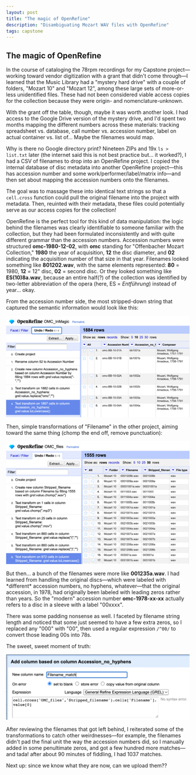 ```yaml
---
layout: post
title: "The magic of OpenRefine"
description: "Disambiguating Mozart WAV files with OpenRefine"
tags: capstone
---
```

## The magic of OpenRefine

In the course of cataloging the 78rpm recordings for my Capstone project—working toward vendor digitization with a grant that didn't come through—I learned that the Music Library had a "mystery hard drive" with a couple of folders, "Mozart 10" and "Mozart 12", among these large sets of more-or-less unidentified files. These had not been considered viable access copies for the collection because they were origin- and nomenclature-unknown. 

With the grant off the table, though, maybe it was worth another look. I had access to the Google Drive version of the mystery drive, and I'd spent two months mapping the different numbers across these materials: tracking spreadsheet vs. database, call number vs. accession number, label on actual container vs. list of... Maybe the filenames would map.

Why is there no Google directory print? Nineteen ZIPs and 19x `ls > list.txt` later (the internet said this is not best practice but... it worked?), I had a CSV of filenames to drop into an OpenRefine project. I copied the internal database of disc metadata into another OpenRefine project—this has accession number and some work/performer/label/matrix info—and then set about mapping the accession numbers onto the filenames.

The goal was to massage these into identical text strings so that a `cell.cross` function could pull the original filename into the project with metadata. Then, reuinted with their metadata, these files could potentially serve as our access copies for the collection!

OpenRefine is the perfect tool for this kind of data manipulation: the logic behind the filenames was clearly identifiable to someone familiar with the collection, but they had been formulated inconsistently and with quite different grammar than the accession numbers. Accession numbers were structured **omc-1980-12-02**, with **omc** standing for "Offenbacher Mozart Collection," **1980** the year of acquisition, **12** the disc diameter, and **02** indicating the acquisition number of that size in that year. Filenames looked something like **801202.wav**, with the same elements represented: **80** = 1980, **12** = 12" disc, **02** = second disc. Or they looked something like **ES(10)8a.wav**, because an entire half(?) of the collection was identified by two-letter abbreviation of the opera (here, ES = _Entführung_) instead of year... okay.

From the accession number side, the most stripped-down string that captured the semantic information would look like this:

<img src="https://raw.githubusercontent.com/emdashemma/emdashemma.github.io/main/uploads/accession_trim.png" width="500">

Then, simple transformations of "Filename" in the other project, aiming toward the same thing (chomp the end off, remove punctuation):

<img src="https://raw.githubusercontent.com/emdashemma/emdashemma.github.io/main/uploads/filename_transformations.png" width="500">

But then... a bunch of the filenames were more like **001235a.wav**. I had learned from handling the original discs—which were labeled with \*different\* accession numbers, no hyphens, whatever—that the original accession, in 1978, had originally been labeled with leading zeros rather than years. So the "modern" accession number **omc-1978-xx-xx** actually refers to a disc in a sleeve with a label "00xxxx". 

There was some padding nonsense as well. I faceted by filename string length and noticed that some just seemed to have a few extra zeros, so I replaced any "000" with "00", then used a regular expression `/^00/` to convert those leading 00s into 78s.

The sweet, sweet moment of truth: 

<img src="https://raw.githubusercontent.com/emdashemma/emdashemma.github.io/main/uploads/cell_cross.png" width="500">

After reviewing the filenames that got left behind, I reiterated some of the transformations to catch other weirdnesses—for example, the filenames didn't pad the final unit the way the accession numbers did, so I manually added in some penultimate zeros, and got a few hundred more matches—and tada! after about 90 minutes of fiddling, I had 1037 matches. 

Next up: since we know what they are now, can we upload them?? 
  
